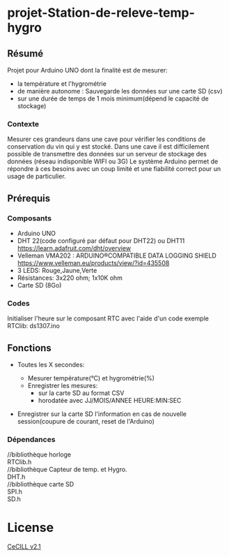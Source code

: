 # projet-Station-de-releve-temp-hygro

## Résumé

Projet pour Arduino UNO dont la finalité est de mesurer:
* la température et l'hygrométrie
* de manière autonome : Sauvegarde les données sur une carte SD (csv)
* sur une durée de temps de 1 mois minimum(dépend le capacité de stockage)

### Contexte 
Mesurer ces grandeurs dans une cave pour vérifier les conditions de conservation du vin qui y est stocké.
Dans une cave il est difficilement possible de transmettre des données sur un serveur de stockage des données (réseau indisponible WIFI ou 3G)
Le système Arduino permet de répondre à ces besoins avec un coup limité et une fiabilité correct pour un usage de particulier.

## Prérequis

### Composants
* Arduino UNO  
* DHT 22(code configuré par défaut pour DHT22) ou DHT11 https://learn.adafruit.com/dht/overview  
* Velleman VMA202 : ARDUINO®COMPATIBLE DATA LOGGING SHIELD  https://www.velleman.eu/products/view/?id=435508
* 3 LEDS: Rouge,Jaune,Verte  
* Résistances: 3x220 ohm; 1x10K ohm
* Carte SD (8Go)

### Codes

Initialiser l'heure sur le composant RTC avec l'aide d'un code exemple RTClib: ds1307.ino

## Fonctions

* Toutes les X secondes:
  * Mesurer température(°C) et hygrométrie(%)
  * Enregistrer les mesures:
    * sur la carte SD au format CSV
    * horodatée avec JJ/MOIS/ANNEE HEURE:MIN:SEC

* Enregistrer sur la carte SD l'information en cas de nouvelle session(coupure de courant, reset de l'Arduino)

### Dépendances
//bibliothèque horloge  
RTClib.h  
//bibliothèque Capteur de temp. et Hygro.  
DHT.h  
//bibliothèque carte SD  
SPI.h  
SD.h  

# License
[CeCILL v2.1](https://cecill.info/licences.fr.html)
